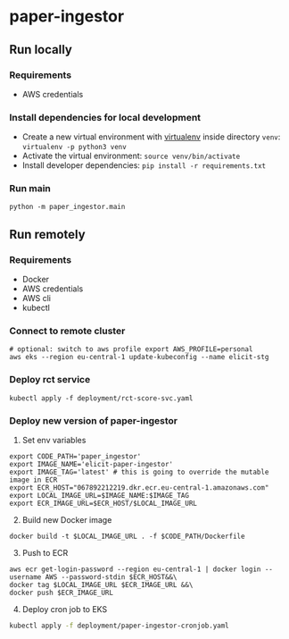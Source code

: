 # paper-ingestor

## Run locally
### Requirements
* AWS credentials

### Install dependencies for local development
* Create a new virtual environment with [virtualenv](https://virtualenv.pypa.io/en/latest/) inside directory `venv`: `virtualenv -p python3 venv`
* Activate the virtual environment: `source venv/bin/activate`
* Install developer dependencies: `pip install -r requirements.txt`

### Run main
```
python -m paper_ingestor.main
```

## Run remotely
### Requirements
* Docker
* AWS credentials
* AWS cli
* kubectl

### Connect to remote cluster
```
# optional: switch to aws profile export AWS_PROFILE=personal
aws eks --region eu-central-1 update-kubeconfig --name elicit-stg
```

### Deploy rct service
```
kubectl apply -f deployment/rct-score-svc.yaml
```

### Deploy new version of paper-ingestor

1. Set env variables
```
export CODE_PATH='paper_ingestor'
export IMAGE_NAME='elicit-paper-ingestor'
export IMAGE_TAG='latest' # this is going to override the mutable image in ECR
export ECR_HOST="067892212219.dkr.ecr.eu-central-1.amazonaws.com"
export LOCAL_IMAGE_URL=$IMAGE_NAME:$IMAGE_TAG
export ECR_IMAGE_URL=$ECR_HOST/$LOCAL_IMAGE_URL
```

2. Build new Docker image
```
docker build -t $LOCAL_IMAGE_URL . -f $CODE_PATH/Dockerfile
```
3. Push to ECR
```
aws ecr get-login-password --region eu-central-1 | docker login --username AWS --password-stdin $ECR_HOST&&\
docker tag $LOCAL_IMAGE_URL $ECR_IMAGE_URL &&\
docker push $ECR_IMAGE_URL
```
4. Deploy cron job to EKS 
```bash
kubectl apply -f deployment/paper-ingestor-cronjob.yaml
```


